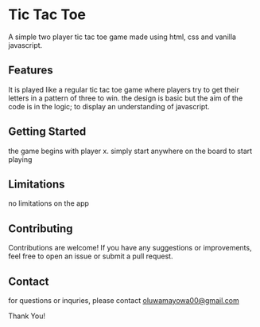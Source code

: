 # Tic Tac Toe

A simple two player tic tac toe game made using html, css and vanilla javascript.

## Features

It is played like a regular tic tac toe game where players try to get their letters in a pattern of three to win. the design is basic but the aim of the code is in the logic; to display an understanding of javascript.

## Getting Started

the game begins with player x. simply start anywhere on the board to start playing

## Limitations

no limitations on the app

## Contributing

Contributions are welcome! If you have any suggestions or improvements, feel free to open an issue or submit a pull request.

## Contact

for questions or inquries, please contact oluwamayowa00@gmail.com

Thank You!
